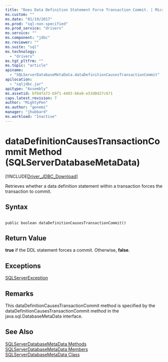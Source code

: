 ```yaml
---
title: "Does Data Definition Statement Force Transaction Commit. | Microsoft Docs"
ms.custom: ""
ms.date: "01/19/2017"
ms.prod: "sql-non-specified"
ms.prod_service: "drivers"
ms.service: ""
ms.component: "jdbc"
ms.reviewer: ""
ms.suite: "sql"
ms.technology: 
  - "drivers"
ms.tgt_pltfrm: ""
ms.topic: "article"
apiname: 
  - "SQLServerDatabaseMetaData.dataDefinitionCausesTransactionCommit"
apilocation: 
  - "sqljdbc.jar"
apitype: "Assembly"
ms.assetid: bf04fa73-b9f1-4403-b6a0-e53d0d27c671
caps.latest.revision: 7
author: "MightyPen"
ms.author: "genemi"
manager: "jhubbard"
ms.workload: "Inactive"
---
```

# dataDefinitionCausesTransactionCommit Method (SQLServerDatabaseMetaData)
[!INCLUDE[Driver_JDBC_Download](../../../includes/driver_jdbc_download.md)]

  Retrieves whether a data definition statement within a transaction forces the transaction to commit.  
  
## Syntax  
  
```  
  
public boolean dataDefinitionCausesTransactionCommit()  
```  
  
## Return Value  
 **true** if the DDL statement forces a commit. Otherwise, **false**.  
  
## Exceptions  
 [SQLServerException](../../../connect/jdbc/reference/sqlserverexception-class.md)  
  
## Remarks  
 This dataDefinitionCausesTransactionCommit method is specified by the dataDefinitionCausesTransactionCommit method in the java.sql.DatabaseMetaData interface.  
  
## See Also  
 [SQLServerDatabaseMetaData Methods](../../../connect/jdbc/reference/sqlserverdatabasemetadata-methods.md)   
 [SQLServerDatabaseMetaData Members](../../../connect/jdbc/reference/sqlserverdatabasemetadata-members.md)   
 [SQLServerDatabaseMetaData Class](../../../connect/jdbc/reference/sqlserverdatabasemetadata-class.md)  
  
  
